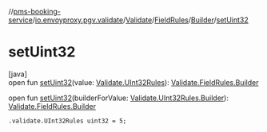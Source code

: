 //[pms-booking-service](../../../../../index.md)/[io.envoyproxy.pgv.validate](../../../index.md)/[Validate](../../index.md)/[FieldRules](../index.md)/[Builder](index.md)/[setUint32](set-uint32.md)

# setUint32

[java]\
open fun [setUint32](set-uint32.md)(value: [Validate.UInt32Rules](../../-u-int32-rules/index.md)): [Validate.FieldRules.Builder](index.md)

open fun [setUint32](set-uint32.md)(builderForValue: [Validate.UInt32Rules.Builder](../../-u-int32-rules/-builder/index.md)): [Validate.FieldRules.Builder](index.md)

`.validate.UInt32Rules uint32 = 5;`